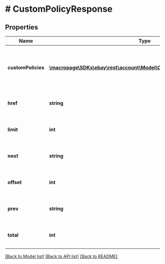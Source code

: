 # # CustomPolicyResponse

## Properties

Name | Type | Description | Notes
------------ | ------------- | ------------- | -------------
**customPolicies** | [**\macropage\SDKs\ebay\rest\account\Model\CompactCustomPolicyResponse[]**](CompactCustomPolicyResponse.md) | This array contains the custom policies that match the input criteria. | [optional]
**href** | **string** | &lt;i&gt;This field is for future use.&lt;/i&gt; | [optional]
**limit** | **int** | &lt;i&gt;This field is for future use.&lt;/i&gt; | [optional]
**next** | **string** | &lt;i&gt;This field is for future use.&lt;/i&gt; | [optional]
**offset** | **int** | &lt;i&gt;This field is for future use.&lt;/i&gt; | [optional]
**prev** | **string** | &lt;i&gt;This field is for future use.&lt;/i&gt; | [optional]
**total** | **int** | &lt;i&gt;This field is for future use.&lt;/i&gt; | [optional]

[[Back to Model list]](../../README.md#models) [[Back to API list]](../../README.md#endpoints) [[Back to README]](../../README.md)
